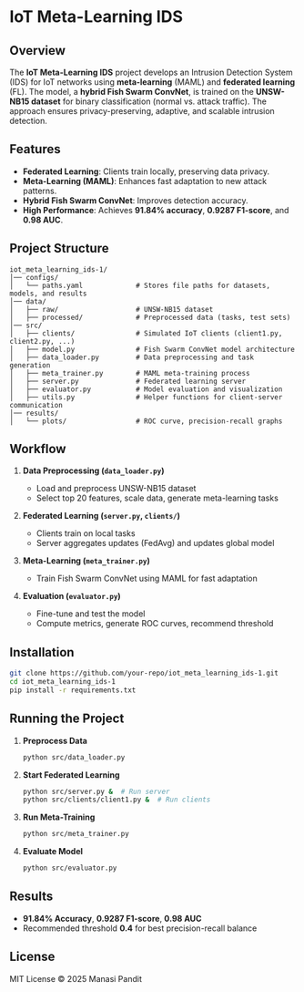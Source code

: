 # IoT Meta-Learning IDS

## Overview
The **IoT Meta-Learning IDS** project develops an Intrusion Detection System (IDS) for IoT networks using **meta-learning** (MAML) and **federated learning** (FL). The model, a **hybrid Fish Swarm ConvNet**, is trained on the **UNSW-NB15 dataset** for binary classification (normal vs. attack traffic). The approach ensures privacy-preserving, adaptive, and scalable intrusion detection.

## Features
- **Federated Learning**: Clients train locally, preserving data privacy.
- **Meta-Learning (MAML)**: Enhances fast adaptation to new attack patterns.
- **Hybrid Fish Swarm ConvNet**: Improves detection accuracy.
- **High Performance**: Achieves **91.84% accuracy**, **0.9287 F1-score**, and **0.98 AUC**.

## Project Structure
```
iot_meta_learning_ids-1/
│── configs/
│   └── paths.yaml             # Stores file paths for datasets, models, and results
│── data/
│   ├── raw/                   # UNSW-NB15 dataset
│   ├── processed/             # Preprocessed data (tasks, test sets)
│── src/
│   ├── clients/               # Simulated IoT clients (client1.py, client2.py, ...)
│   ├── model.py               # Fish Swarm ConvNet model architecture
│   ├── data_loader.py         # Data preprocessing and task generation
│   ├── meta_trainer.py        # MAML meta-training process
│   ├── server.py              # Federated learning server
│   ├── evaluator.py           # Model evaluation and visualization
│   ├── utils.py               # Helper functions for client-server communication
│── results/
│   └── plots/                 # ROC curve, precision-recall graphs
```

## Workflow
1. **Data Preprocessing (`data_loader.py`)**  
   - Load and preprocess UNSW-NB15 dataset  
   - Select top 20 features, scale data, generate meta-learning tasks  

2. **Federated Learning (`server.py`, `clients/`)**  
   - Clients train on local tasks  
   - Server aggregates updates (FedAvg) and updates global model  

3. **Meta-Learning (`meta_trainer.py`)**  
   - Train Fish Swarm ConvNet using MAML for fast adaptation  

4. **Evaluation (`evaluator.py`)**  
   - Fine-tune and test the model  
   - Compute metrics, generate ROC curves, recommend threshold  

## Installation
```bash
git clone https://github.com/your-repo/iot_meta_learning_ids-1.git
cd iot_meta_learning_ids-1
pip install -r requirements.txt
```

## Running the Project
1. **Preprocess Data**  
   ```bash
   python src/data_loader.py
   ```
2. **Start Federated Learning**  
   ```bash
   python src/server.py &  # Run server
   python src/clients/client1.py &  # Run clients
   ```
3. **Run Meta-Training**  
   ```bash
   python src/meta_trainer.py
   ```
4. **Evaluate Model**  
   ```bash
   python src/evaluator.py
   ```

## Results
- **91.84% Accuracy**, **0.9287 F1-score**, **0.98 AUC**
- Recommended threshold **0.4** for best precision-recall balance

## License
MIT License © 2025 Manasi Pandit

